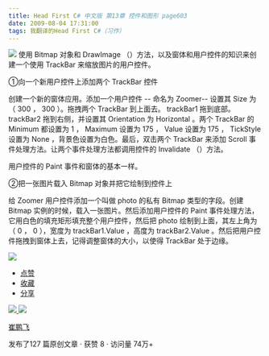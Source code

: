 ```yaml
---
title: Head First C# 中文版 第13章 控件和图形 page603
date: 2009-08-04 17:31:00
tags: 我翻译的Head First C#（习作）
---
```

![](https://p-blog.csdn.net/images/p_blog_csdn_net/cuipengfei1/EntryImages/20090804/2009-08-04_17-10-38.jpg) 使用  Bitmap  对象和  DrawImage
（）方法，以及窗体和用户控件的知识来创建一个使用  TrackBar  来缩放图片的用户控件。

  

①向一个新用户控件上添加两个  TrackBar  控件

  

创建一个新的窗体应用。添加一个用户控件  \--  命名为  Zoomer--  设置其  Size  为（  300  ，  300  ）。拖拽两个
TrackBar  到上面去。  trackBar1  拖到底部。  trackBar2  拖到右侧，并设置其  Orientation  为
Horizontal  。两个  TrackBar  的  Minimum  都设置为  1  ，  Maximum  设置为  175  ，  Value
设置为  175  ，  TickStyle  设置为  None  ，背景色设置为白色。最后，双击两个  TrackBar  来添加  Scroll
事件处理方法。让两个事件处理方法都调用控件的  Invalidate  （）方法。

  

用户控件的  Paint  事件和窗体的基本一样。

  

②把一张图片载入  Bitmap  对象并把它绘制到控件上

  

给  Zoomer  用户控件添加一个叫做  photo  的私有  Bitmap  类型的字段。创建  Bitmap
实例的时候，载入一张图片。然后添加用户控件的  Paint  事件处理方法，它用白色的填充矩形填充整个用户控件，然后把  photo
绘制到上面，其左上角为（  0  ，  0  ），宽度为  trackBar1.Value  ，高度为  trackBar2.Value
。然后把用户控件拖拽到窗体上去，记得调整窗体的大小，以使得  TrackBar  处于边缘。

  

![](https://p-blog.csdn.net/images/p_blog_csdn_net/cuipengfei1/EntryImages/20090804/2009-08-04_17-28-10.jpg)

  * [ 点赞  ](javascript:;)
  * [ 收藏  ](javascript:;)
  * [ 分享 ](javascript:;)

[ ![](https://profile.csdnimg.cn/5/2/5/3_cuipengfei1)
![](https://g.csdnimg.cn/static/user-reg-year/1x/11.png)
](https://blog.csdn.net/cuipengfei1)

[ 崔鹏飞 ](https://blog.csdn.net/cuipengfei1)

发布了127 篇原创文章  ·  获赞 8  ·  访问量 74万+

